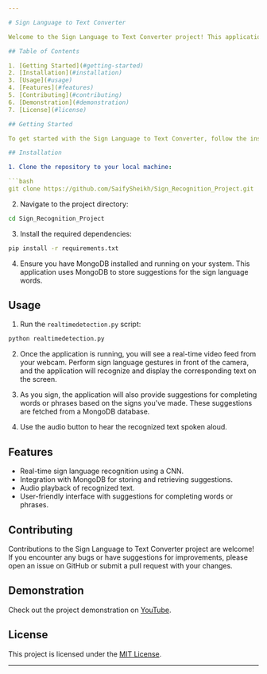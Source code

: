 ```yaml
---

# Sign Language to Text Converter

Welcome to the Sign Language to Text Converter project! This application utilizes a convolutional neural network (CNN) to recognize hand signs and translate them into text in real-time. Whether you're learning sign language or need assistance communicating with individuals who are deaf or hard of hearing, this tool aims to bridge the gap by providing accurate and efficient sign language recognition.

## Table of Contents

1. [Getting Started](#getting-started)
2. [Installation](#installation)
3. [Usage](#usage)
4. [Features](#features)
5. [Contributing](#contributing)
6. [Demonstration](#demonstration)
7. [License](#license)

## Getting Started

To get started with the Sign Language to Text Converter, follow the installation instructions below.

## Installation

1. Clone the repository to your local machine:

```bash
git clone https://github.com/SaifySheikh/Sign_Recognition_Project.git
```

2. Navigate to the project directory:

```bash
cd Sign_Recognition_Project
```

3. Install the required dependencies:

```bash
pip install -r requirements.txt
```

4. Ensure you have MongoDB installed and running on your system. This application uses MongoDB to store suggestions for the sign language words.

## Usage

1. Run the `realtimedetection.py` script:

```bash
python realtimedetection.py
```

2. Once the application is running, you will see a real-time video feed from your webcam. Perform sign language gestures in front of the camera, and the application will recognize and display the corresponding text on the screen.

3. As you sign, the application will also provide suggestions for completing words or phrases based on the signs you've made. These suggestions are fetched from a MongoDB database.

4. Use the audio button to hear the recognized text spoken aloud.

## Features

- Real-time sign language recognition using a CNN.
- Integration with MongoDB for storing and retrieving suggestions.
- Audio playback of recognized text.
- User-friendly interface with suggestions for completing words or phrases.

## Contributing

Contributions to the Sign Language to Text Converter project are welcome! If you encounter any bugs or have suggestions for improvements, please open an issue on GitHub or submit a pull request with your changes.

## Demonstration

Check out the project demonstration on [YouTube](https://youtu.be/egK8LQbFnC0).

## License

This project is licensed under the [MIT License](https://github.com/SaifySheikh/Sign_Recognition_Project/blob/main/MIT%20LICENSE).


---
```


